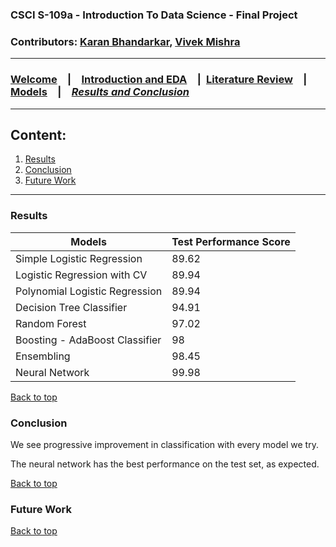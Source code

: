 ### CSCI S-109a - Introduction To Data Science - Final Project
### Contributors: [Karan Bhandarkar](mailto:karanbhandarkar@gmail.com), [Vivek Mishra](mailto:iblpvivek@icloud.com)
<HR>
  
### [Welcome](README.md)&emsp;|&emsp;[Introduction and EDA](intro-and-eda.md)&emsp;|&ensp;[Literature Review](lit-review.md)&emsp;|&emsp;[Models](models.md)&emsp;|&emsp;[**_Results and Conclusion_**](results-and-concl.md)
<HR>


## Content:
1. [Results](#results)
1. [Conclusion](#conclusion)
1. [Future Work](#future-work)

<HR>
  
### Results

|Models|Test Performance Score|
|------|----------------------|
|Simple Logistic Regression|89.62|
|Logistic Regression with CV|89.94|
|Polynomial Logistic Regression|89.94|
|Decision Tree Classifier|94.91|
|Random Forest|97.02|
|Boosting - AdaBoost Classifier|98|
|Ensembling|98.45|
|Neural Network|99.98|

[Back to top](#content)

### Conclusion

We see progressive improvement in classification with every model we try. 

The neural network has the best performance on the test set, as expected.

[Back to top](#content)

### Future Work

[Back to top](#content)
